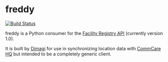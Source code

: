 freddy
======

[![Build Status](https://travis-ci.org/mwhite/freddy.png)](https://travis-ci.org/mwhite/freddy)

freddy is a Python consumer for the [Facility Registry API][1] (currently
version 1.0).

It is built by [Dimagi][2] for use in synchronizing location data with 
[CommCare HQ][3] but intended to be a completely generic client.

 [1]: https://facility-registry-api.readthedocs.org
 [2]: http://github.com/dimagi
 [3]: http://github.com/dimagi/commcare-hq
